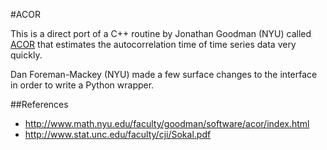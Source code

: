 #ACOR

This is a direct port of a C++ routine by Jonathan Goodman (NYU) called
[ACOR](http://www.math.nyu.edu/faculty/goodman/software/acor/index.html) that
estimates the autocorrelation time of time series data very quickly.

Dan Foreman-Mackey (NYU) made a few surface changes to the interface in order to
write a Python wrapper.

##References

* http://www.math.nyu.edu/faculty/goodman/software/acor/index.html
* http://www.stat.unc.edu/faculty/cji/Sokal.pdf

